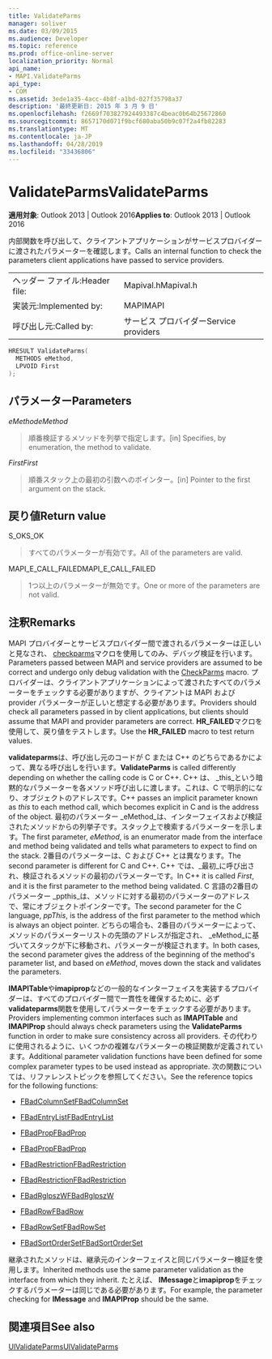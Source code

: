 ```yaml
---
title: ValidateParms
manager: soliver
ms.date: 03/09/2015
ms.audience: Developer
ms.topic: reference
ms.prod: office-online-server
localization_priority: Normal
api_name:
- MAPI.ValidateParms
api_type:
- COM
ms.assetid: 3ede1a35-4acc-4b8f-a1bd-027f35798a37
description: '最終更新日: 2015 年 3 月 9 日'
ms.openlocfilehash: f2669f703827924493387c4beac0b64b25672860
ms.sourcegitcommit: 8657170d071f9bcf680aba50b9c07f2a4fb82283
ms.translationtype: MT
ms.contentlocale: ja-JP
ms.lasthandoff: 04/28/2019
ms.locfileid: "33436806"
---
```

# <a name="validateparms"></a><span data-ttu-id="25556-103">ValidateParms</span><span class="sxs-lookup"><span data-stu-id="25556-103">ValidateParms</span></span>

  
  
<span data-ttu-id="25556-104">**適用対象**: Outlook 2013 | Outlook 2016</span><span class="sxs-lookup"><span data-stu-id="25556-104">**Applies to**: Outlook 2013 | Outlook 2016</span></span> 
  
<span data-ttu-id="25556-105">内部関数を呼び出して、クライアントアプリケーションがサービスプロバイダーに渡されたパラメーターを確認します。</span><span class="sxs-lookup"><span data-stu-id="25556-105">Calls an internal function to check the parameters client applications have passed to service providers.</span></span> 
  
|||
|:-----|:-----|
|<span data-ttu-id="25556-106">ヘッダー ファイル:</span><span class="sxs-lookup"><span data-stu-id="25556-106">Header file:</span></span>  <br/> |<span data-ttu-id="25556-107">Mapival.h</span><span class="sxs-lookup"><span data-stu-id="25556-107">Mapival.h</span></span>  <br/> |
|<span data-ttu-id="25556-108">実装元:</span><span class="sxs-lookup"><span data-stu-id="25556-108">Implemented by:</span></span>  <br/> |<span data-ttu-id="25556-109">MAPI</span><span class="sxs-lookup"><span data-stu-id="25556-109">MAPI</span></span>  <br/> |
|<span data-ttu-id="25556-110">呼び出し元:</span><span class="sxs-lookup"><span data-stu-id="25556-110">Called by:</span></span>  <br/> |<span data-ttu-id="25556-111">サービス プロバイダー</span><span class="sxs-lookup"><span data-stu-id="25556-111">Service providers</span></span>  <br/> |
   
```cpp
HRESULT ValidateParms(
  METHODS eMethod,
  LPVOID First
);
```

## <a name="parameters"></a><span data-ttu-id="25556-112">パラメーター</span><span class="sxs-lookup"><span data-stu-id="25556-112">Parameters</span></span>

 <span data-ttu-id="25556-113">_eMethod_</span><span class="sxs-lookup"><span data-stu-id="25556-113">_eMethod_</span></span>
  
> <span data-ttu-id="25556-114">順番検証するメソッドを列挙で指定します。</span><span class="sxs-lookup"><span data-stu-id="25556-114">[in] Specifies, by enumeration, the method to validate.</span></span> 
    
 <span data-ttu-id="25556-115">_First_</span><span class="sxs-lookup"><span data-stu-id="25556-115">_First_</span></span>
  
> <span data-ttu-id="25556-116">順番スタック上の最初の引数へのポインター。</span><span class="sxs-lookup"><span data-stu-id="25556-116">[in] Pointer to the first argument on the stack.</span></span>
    
## <a name="return-value"></a><span data-ttu-id="25556-117">戻り値</span><span class="sxs-lookup"><span data-stu-id="25556-117">Return value</span></span>

<span data-ttu-id="25556-118">S_OK</span><span class="sxs-lookup"><span data-stu-id="25556-118">S_OK</span></span> 
  
> <span data-ttu-id="25556-119">すべてのパラメーターが有効です。</span><span class="sxs-lookup"><span data-stu-id="25556-119">All of the parameters are valid.</span></span> 
    
<span data-ttu-id="25556-120">MAPI_E_CALL_FAILED</span><span class="sxs-lookup"><span data-stu-id="25556-120">MAPI_E_CALL_FAILED</span></span> 
  
> <span data-ttu-id="25556-121">1つ以上のパラメーターが無効です。</span><span class="sxs-lookup"><span data-stu-id="25556-121">One or more of the parameters are not valid.</span></span>
    
## <a name="remarks"></a><span data-ttu-id="25556-122">注釈</span><span class="sxs-lookup"><span data-stu-id="25556-122">Remarks</span></span>

<span data-ttu-id="25556-123">MAPI プロバイダーとサービスプロバイダー間で渡されるパラメーターは正しいと見なされ、 [checkparms](checkparms.md)マクロを使用してのみ、デバッグ検証を行います。</span><span class="sxs-lookup"><span data-stu-id="25556-123">Parameters passed between MAPI and service providers are assumed to be correct and undergo only debug validation with the [CheckParms](checkparms.md) macro.</span></span> <span data-ttu-id="25556-124">プロバイダーは、クライアントアプリケーションによって渡されたすべてのパラメーターをチェックする必要がありますが、クライアントは MAPI および provider パラメーターが正しいと想定する必要があります。</span><span class="sxs-lookup"><span data-stu-id="25556-124">Providers should check all parameters passed in by client applications, but clients should assume that MAPI and provider parameters are correct.</span></span> <span data-ttu-id="25556-125">**HR_FAILED**マクロを使用して、戻り値をテストします。</span><span class="sxs-lookup"><span data-stu-id="25556-125">Use the **HR_FAILED** macro to test return values.</span></span> 
  
 <span data-ttu-id="25556-126">**validateparms**は、呼び出し元のコードが C または C++ のどちらであるかによって、異なる呼び出しを行います。</span><span class="sxs-lookup"><span data-stu-id="25556-126">**ValidateParms** is called differently depending on whether the calling code is C or C++.</span></span> <span data-ttu-id="25556-127">C++ は、 _this_という暗黙的なパラメーターを各メソッド呼び出しに渡します。これは、C で明示的になり、オブジェクトのアドレスです。</span><span class="sxs-lookup"><span data-stu-id="25556-127">C++ passes an implicit parameter known as  _this_ to each method call, which becomes explicit in C and is the address of the object.</span></span> <span data-ttu-id="25556-128">最初のパラメーター _eMethod_は、インターフェイスおよび検証されたメソッドからの列挙子です。スタック上で検索するパラメーターを示します。</span><span class="sxs-lookup"><span data-stu-id="25556-128">The first parameter,  _eMethod_, is an enumerator made from the interface and method being validated and tells what parameters to expect to find on the stack.</span></span> <span data-ttu-id="25556-129">2番目のパラメーターは、C および C++ とは異なります。</span><span class="sxs-lookup"><span data-stu-id="25556-129">The second parameter is different for C and C++.</span></span> <span data-ttu-id="25556-130">C++ では、_最初_に呼び出され、検証されるメソッドの最初のパラメーターです。</span><span class="sxs-lookup"><span data-stu-id="25556-130">In C++ it is called  _First_, and it is the first parameter to the method being validated.</span></span> <span data-ttu-id="25556-131">C 言語の2番目のパラメーター _ppthis_は、メソッドに対する最初のパラメーターのアドレスで、常にオブジェクトポインターです。</span><span class="sxs-lookup"><span data-stu-id="25556-131">The second parameter for the C language,  _ppThis_, is the address of the first parameter to the method which is always an object pointer.</span></span> <span data-ttu-id="25556-132">どちらの場合も、2番目のパラメーターによって、メソッドのパラメーターリストの先頭のアドレスが指定され、 _eMethod_に基づいてスタックが下に移動され、パラメーターが検証されます。</span><span class="sxs-lookup"><span data-stu-id="25556-132">In both cases, the second parameter gives the address of the beginning of the method's parameter list, and based on  _eMethod_, moves down the stack and validates the parameters.</span></span> 
  
<span data-ttu-id="25556-133">**IMAPITable**や**imapiprop**などの一般的なインターフェイスを実装するプロバイダーは、すべてのプロバイダー間で一貫性を確保するために、必ず**validateparms**関数を使用してパラメーターをチェックする必要があります。</span><span class="sxs-lookup"><span data-stu-id="25556-133">Providers implementing common interfaces such as **IMAPITable** and **IMAPIProp** should always check parameters using the **ValidateParms** function in order to make sure consistency across all providers.</span></span> <span data-ttu-id="25556-134">その代わりに使用されるように、いくつかの複雑なパラメーターの検証関数が定義されています。</span><span class="sxs-lookup"><span data-stu-id="25556-134">Additional parameter validation functions have been defined for some complex parameter types to be used instead as appropriate.</span></span> <span data-ttu-id="25556-135">次の関数については、リファレンストピックを参照してください。</span><span class="sxs-lookup"><span data-stu-id="25556-135">See the reference topics for the following functions:</span></span> 
  
- [<span data-ttu-id="25556-136">FBadColumnSet</span><span class="sxs-lookup"><span data-stu-id="25556-136">FBadColumnSet</span></span>](fbadcolumnset.md)
    
- [<span data-ttu-id="25556-137">FBadEntryList</span><span class="sxs-lookup"><span data-stu-id="25556-137">FBadEntryList</span></span>](fbadentrylist.md)
    
- [<span data-ttu-id="25556-138">FBadProp</span><span class="sxs-lookup"><span data-stu-id="25556-138">FBadProp</span></span>](fbadprop.md)
    
- [<span data-ttu-id="25556-139">FBadProp</span><span class="sxs-lookup"><span data-stu-id="25556-139">FBadProp</span></span>](fbadprop.md)
    
- [<span data-ttu-id="25556-140">FBadRestriction</span><span class="sxs-lookup"><span data-stu-id="25556-140">FBadRestriction</span></span>](fbadrestriction.md)
    
- [<span data-ttu-id="25556-141">FBadRestriction</span><span class="sxs-lookup"><span data-stu-id="25556-141">FBadRestriction</span></span>](fbadrestriction.md)
    
- [<span data-ttu-id="25556-142">FBadRglpszW</span><span class="sxs-lookup"><span data-stu-id="25556-142">FBadRglpszW</span></span>](fbadrglpszw.md)
    
- [<span data-ttu-id="25556-143">FBadRow</span><span class="sxs-lookup"><span data-stu-id="25556-143">FBadRow</span></span>](fbadrow.md)
    
- [<span data-ttu-id="25556-144">FBadRowSet</span><span class="sxs-lookup"><span data-stu-id="25556-144">FBadRowSet</span></span>](fbadrowset.md)
    
- [<span data-ttu-id="25556-145">FBadSortOrderSet</span><span class="sxs-lookup"><span data-stu-id="25556-145">FBadSortOrderSet</span></span>](fbadsortorderset.md)
    
<span data-ttu-id="25556-146">継承されたメソッドは、継承元のインターフェイスと同じパラメーター検証を使用します。</span><span class="sxs-lookup"><span data-stu-id="25556-146">Inherited methods use the same parameter validation as the interface from which they inherit.</span></span> <span data-ttu-id="25556-147">たとえば、 **IMessage**と**imapiprop**をチェックするパラメーターは同じである必要があります。</span><span class="sxs-lookup"><span data-stu-id="25556-147">For example, the parameter checking for **IMessage** and **IMAPIProp** should be the same.</span></span> 
  
## <a name="see-also"></a><span data-ttu-id="25556-148">関連項目</span><span class="sxs-lookup"><span data-stu-id="25556-148">See also</span></span>



[<span data-ttu-id="25556-149">UlValidateParms</span><span class="sxs-lookup"><span data-stu-id="25556-149">UlValidateParms</span></span>](ulvalidateparms.md)

